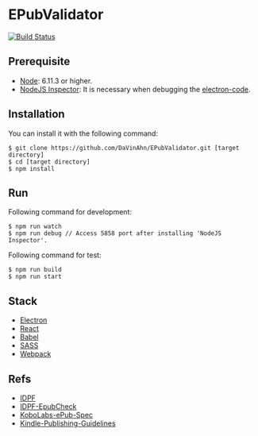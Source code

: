 # EPubValidator

[![Build Status](https://travis-ci.org/DaVinAhn/EPubValidator.svg?branch=master)](https://travis-ci.org/DaVinAhn/EPubValidator)

## Prerequisite

- [Node](https://nodejs.org/): 6.11.3 or higher.
- [NodeJS Inspector](https://chrome.google.com/webstore/detail/nodejs-v8-inspector-manag/gnhhdgbaldcilmgcpfddgdbkhjohddkj?utm_source=chrome-app-launcher-info-dialog): It is necessary when debugging the [electron-code](https://github.com/DaVinAhn/EPubValidator/tree/develop/src/electron).

## Installation

You can install it with the following command:
```
$ git clone https://github.com/DaVinAhn/EPubValidator.git [target directory]
$ cd [target directory]
$ npm install
```

## Run

Following command for development:
```
$ npm run watch
$ npm run debug // Access 5858 port after installing 'NodeJS Inspector'.
```

Following command for test:
```
$ npm run build
$ npm run start
```

## Stack

- [Electron](https://electron.atom.io/)
- [React](https://reactjs.org/)
- [Babel](https://babeljs.io/)
- [SASS](http://sass-lang.com/)
- [Webpack](https://webpack.github.io/)

## Refs

- [IDPF](http://idpf.org/)
- [IDPF-EpubCheck](https://github.com/IDPF/epubcheck)
- [KoboLabs-ePub-Spec](https://github.com/kobolabs/epub-spec)
- [Kindle-Publishing-Guidelines](https://kindlegen.s3.amazonaws.com/AmazonKindlePublishingGuidelines.pdf)

